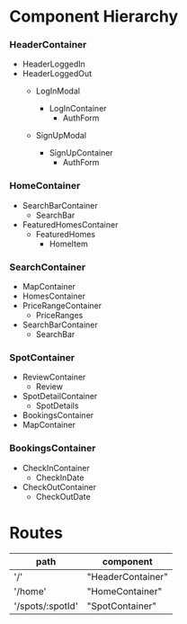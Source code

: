 # Component Hierarchy

### HeaderContainer
+ HeaderLoggedIn
+ HeaderLoggedOut
  + LogInModal
    + LogInContainer
      + AuthForm

  + SignUpModal
    + SignUpContainer
      + AuthForm

### HomeContainer
+ SearchBarContainer
  + SearchBar
+ FeaturedHomesContainer
  + FeaturedHomes
    + HomeItem

### SearchContainer
+ MapContainer
+ HomesContainer
+ PriceRangeContainer
  + PriceRanges
+ SearchBarContainer
  + SearchBar

### SpotContainer
+ ReviewContainer
  + Review
+ SpotDetailContainer
  + SpotDetails
+ BookingsContainer
+ MapContainer

### BookingsContainer
+ CheckInContainer
  + CheckInDate
+ CheckOutContainer
  + CheckOutDate

# Routes

  path          | component
--------------- |-----------
'/'             | "HeaderContainer"
'/home'         | "HomeContainer"
'/spots/:spotId'| "SpotContainer"
